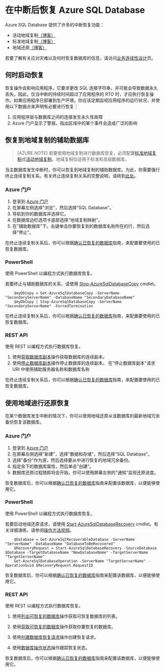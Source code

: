 <properties 
   pageTitle="SQL Database 灾难恢复" 
   description="了解在发生区域性的数据中心中断或故障后，如何使用 Azure SQL Database 地域复制和地域还原功能来恢复数据库。" 
   services="sql-database" 
   documentationCenter="" 
   authors="elfisher" 
   manager="jeffreyg" 
   editor="monicar"/>

<tags
   ms.service="sql-database"
   ms.devlang="NA"
   ms.topic="article"
   ms.tgt_pltfrm="NA"
   ms.workload="data-management" 
   ms.date="04/13/2015"
   wacn.date="05/25/2015" 
   ms.author="elfish"/>

# 在中断后恢复 Azure SQL Database

Azure SQL Database 提供了许多的中断恢复功能：

- 活动地域复制[（博客）](http://azure.microsoft.com/blog/2014/07/12/spotlight-on-sql-database-active-geo-replication)
- 标准地域复制[（博客）](http://azure.microsoft.com/blog/2014/09/03/azure-sql-database-standard-geo-replication)
- 地域还原[（博客）](http://azure.microsoft.com/blog/2014/09/13/azure-sql-database-geo-restore)

若要了解有关应对灾难以及何时恢复数据库的信息，请访问[业务连续性设计](sql-database-business-continuity-design)页。 

## 何时启动恢复 

恢复操作会影响应用程序。它要求更改 SQL 连接字符串，并可能会导致数据永久丢失。因此，仅当中断的持续时间超过了应用程序的 RTO 时，才应执行恢复操作。如果应用程序已部署到生产环境，你应该定期监视应用程序的运行状况，并使用以下数据点来声明有必要进行恢复：

1. 应用程序层与数据库之间的连接发生永久性故障
2. Azure 门户显示了警报，指出区域中的某个事件会造成广泛的影响

## 恢复到地域复制的辅助数据库
> [AZURE.NOTE] 若要使用地域复制进行数据库恢复，必须配置[标准地域复制](https://msdn.microsoft.com/zh-cn/library/azure/dn758204.aspx)或[活动地域复制](https://msdn.microsoft.com/zh-cn/library/azure/dn741339.aspx)。地域复制仅适用于标准和高级数据库。 

当主数据库发生中断时，你可以恢复到地域复制的辅助数据库。为此，你需要强行终止连续复制关系。有关终止连续复制关系的完整说明，请转到[此处](https://msdn.microsoft.com/zh-cn/library/azure/dn741323.aspx)。 



### Azure 门户
1. 登录到 [Azure 门户](https://portal.Azure.com)
2. 在屏幕左侧选择"浏览"，然后选择"SQL Database"。
3. 导航到你的数据库并选择它。 
4. 在数据库边栏选项卡底部选择"地域复制映射"。
4. 在"辅助数据库"下，右键单击你要恢复到的数据库名称所在的行，然后选择"停止"。

在终止连续复制关系后，你可以根据[确认已恢复的数据库](sql-database-recovered-finalize)指南，来配置要使用的已恢复数据库。
### PowerShell
使用 PowerShell 以编程方式执行数据库恢复。

若要终止与辅助数据库的关系，请使用 [Stop-AzureSqlDatabaseCopy](https://msdn.microsoft.com/zh-cn/library/dn720223) cmdlet。
		
		$myDbCopy = Get-AzureSqlDatabaseCopy -ServerName "SecondaryServerName" -DatabaseName "SecondaryDatabaseName"
		$myDbCopy | Stop-AzureSqlDatabaseCopy -ServerName "SecondaryServerName" -ForcedTermination
		 
在终止连续复制关系后，你可以根据[确认已恢复的数据库](sql-database-recovered-finalize)指南，来配置要使用的已恢复数据库。
### REST API 
使用 REST 以编程方式执行数据库恢复。

1. 使用[获取数据库副本](https://msdn.microsoft.com/zh-cn/library/azure/dn509570.aspx)操作获取数据库的连续副本。
2. 使用[停止数据库副本](https://msdn.microsoft.com/zh-cn/library/azure/dn509573.aspx)操作停止数据库的连续副本。
在"停止数据库副本"请求 URI 中使用辅助服务器名称和数据库名称

 在终止连续复制关系后，你可以根据[确认已恢复的数据库](sql-database-recovered-finalize)指南，来配置要使用的已恢复数据库。
## 使用地域进行还原恢复

在某个数据库发生中断的情况下，你可以使用地域还原从该数据库的最新地域冗余备份恢复该数据库。 

### Azure 门户
1. 登录到 [Azure 门户](https://manage.windowsazure.cn)
2. 在屏幕左侧选择"新建"，选择"数据和存储"，然后选择"SQL Database"。
2. 选择"备份"作为源，然后选择要从中进行恢复的地域冗余备份。
3. 指定余下的数据库属性，然后单击"创建"。
4. 数据库还原过程随即将会开始，你可以使用屏幕左侧的"通知"监视还原进度。

恢复数据库后，你可以根据[确认已恢复的数据库](sql-database-recovered-finalize)指南来配置该数据库，以便能够使用它。
### PowerShell 
使用 PowerShell 以编程方式执行数据库恢复。

若要启动地域还原请求，请使用 [Start-AzureSqlDatabaseRecovery](https://msdn.microsoft.com/zh-cn/library/azure/dn720224.aspx) cmdlet。有关详细演练，请参阅[操作方法视频](http://azure.microsoft.com/documentation/videos/restore-a-sql-database-using-geo-restore-with-microsoft-azure-powershell)。

		$Database = Get-AzureSqlRecoverableDatabase -ServerName "ServerName" -DatabaseName "DatabaseToBeRecovered"
		$RecoveryRequest = Start-AzureSqlDatabaseRecovery -SourceDatabase $Database -TargetDatabaseName "NewDatabaseName" -TargetServerName "TargetServerName"
		Get-AzureSqlDatabaseOperation -ServerName "TargetServerName" -OperationGuid $RecoveryRequest.RequestID

恢复数据库后，你可以根据[确认已恢复的数据库](sql-database-recovered-finalize)指南来配置该数据库，以便能够使用它。
### REST API 

使用 REST 以编程方式执行数据库恢复。

1.	使用[列出可恢复的数据库](http://msdn.microsoft.com/zh-cn/library/azure/dn800984.aspx)操作获取可恢复数据库的列表。
	
2.	使用[获取可恢复的数据库](http://msdn.microsoft.com/zh-cn/library/azure/dn800985.aspx)操作获取你要恢复的数据库。
	
3.	使用[创建数据库恢复请求](http://msdn.microsoft.com/zh-cn/library/azure/dn800986.aspx)操作创建恢复请求。
	
4.	使用[数据库操作状态](http://msdn.microsoft.com/zh-cn/library/azure/dn720371.aspx)操作跟踪恢复状态。

恢复数据库后，你可以根据[确认已恢复的数据库](sql-database-recovered-finalize)指南来配置该数据库，以便能够使用它。

<!--HONumber=55-->